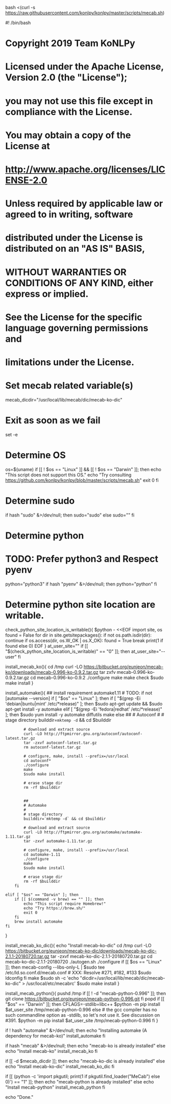 

bash <(curl -s https://raw.githubusercontent.com/konlpy/konlpy/master/scripts/mecab.sh)



#! /bin/bash
#
# Copyright 2019 Team KoNLPy
#
# Licensed under the Apache License, Version 2.0 (the "License");
# you may not use this file except in compliance with the License.
# You may obtain a copy of the License at
#
#     http://www.apache.org/licenses/LICENSE-2.0
#
# Unless required by applicable law or agreed to in writing, software
# distributed under the License is distributed on an "AS IS" BASIS,
# WITHOUT WARRANTIES OR CONDITIONS OF ANY KIND, either express or implied.
# See the License for the specific language governing permissions and
# limitations under the License.
#

# Set mecab related variable(s)
mecab_dicdir="/usr/local/lib/mecab/dic/mecab-ko-dic"

# Exit as soon as we fail
set -e

# Determine OS
os=$(uname)
if [[ ! $os == "Linux" ]] && [[ ! $os == "Darwin" ]]; then
    echo "This script does not support this OS."
    echo "Try consulting https://github.com/konlpy/konlpy/blob/master/scripts/mecab.sh"
    exit 0
fi

# Determine sudo
if hash "sudo" &>/dev/null; then
    sudo="sudo"
else
    sudo=""
fi

# Determine python
# TODO: Prefer python3 and Respect pyenv
python="python3"
if hash "pyenv" &>/dev/null; then
    python="python"
fi

# Determine python site location are writable.
check_python_site_location_is_writable(){
    $python - <<EOF
import site, os
found = False
for dir in site.getsitepackages():
    if not os.path.isdir(dir):
        continue
    if os.access(dir, os.W_OK | os.X_OK):
        found = True
        break
print(1 if found else 0)
EOF
}
at_user_site=""
if [[ "$(check_python_site_location_is_writable)" == "0" ]]; then
    at_user_site="--user"
fi

install_mecab_ko(){
    cd /tmp
    curl -LO https://bitbucket.org/eunjeon/mecab-ko/downloads/mecab-0.996-ko-0.9.2.tar.gz
    tar zxfv mecab-0.996-ko-0.9.2.tar.gz
    cd mecab-0.996-ko-0.9.2
    ./configure
    make
    make check
    $sudo make install
}

install_automake(){
    ## install requirement automake1.11
    # TODO: if not [automake --version]
    if [ "$os" == "Linux" ]; then
        if [ "$(grep -Ei 'debian|buntu|mint' /etc/*release)" ]; then
            $sudo apt-get update && $sudo apt-get install -y automake
        elif [ "$(grep -Ei 'fedora|redhat' /etc/*release)" ]; then
            $sudo yum install -y automake diffutils make
        else
            ##
            # Autoconf
            #
            # stage directory
            builddir=`mktemp -d` && cd $builddir

            # download and extract source
            curl -LO http://ftpmirror.gnu.org/autoconf/autoconf-latest.tar.gz
            tar -zxvf autoconf-latest.tar.gz
            rm autoconf-latest.tar.gz

            # configure, make, install --prefix=/usr/local
            cd autoconf*
            ./configure
            make
            $sudo make install

            # erase stage dir
            rm -rf $builddir


            ##
            # Automake
            #
            # stage directory
            builddir=`mktemp -d` && cd $builddir

            # download and extract source
            curl -LO http://ftpmirror.gnu.org/automake/automake-1.11.tar.gz
            tar -zxvf automake-1.11.tar.gz

            # configure, make, install --prefix=/usr/local
            cd automake-1.11
            ./configure
            make
            $sudo make install

            # erase stage dir
            rm -rf $builddir
        fi

    elif [ "$os" == "Darwin" ]; then
        if [[ $(command -v brew) == "" ]]; then
            echo "This script require Homebrew!"
            echo "Try https://brew.sh/"
            exit 0
        fi
        brew install automake
    fi
}

install_mecab_ko_dic(){
    echo "Install mecab-ko-dic"
    cd /tmp
    curl -LO https://bitbucket.org/eunjeon/mecab-ko-dic/downloads/mecab-ko-dic-2.1.1-20180720.tar.gz
    tar -zxvf mecab-ko-dic-2.1.1-20180720.tar.gz
    cd mecab-ko-dic-2.1.1-20180720
    ./autogen.sh
    ./configure
    if [[ $os == "Linux" ]]; then
        mecab-config --libs-only-L | $sudo tee /etc/ld.so.conf.d/mecab.conf  # XXX: Resolve #271, #182, #133
        $sudo ldconfig
    fi
    make
    $sudo sh -c 'echo "dicdir=/usr/local/lib/mecab/dic/mecab-ko-dic" > /usr/local/etc/mecabrc'
    $sudo make install
}

install_mecab_python(){
    pushd /tmp
    if [[ ! -d "mecab-python-0.996" ]]; then
        git clone https://bitbucket.org/eunjeon/mecab-python-0.996.git
    fi
    popd
    if [[ "$os" == "Darwin" ]]; then
        CFLAGS=-stdlib=libc++ $python -m pip install $at_user_site /tmp/mecab-python-0.996
    else
        # the gcc compiler has no such commandline option as -stdilb, so let's not use it. See discussion on #391.
        $python -m pip install $at_user_site /tmp/mecab-python-0.996
    fi
}


if ! hash "automake" &>/dev/null; then
    echo "Installing automake (A dependency for mecab-ko)"
    install_automake
fi

if hash "mecab" &>/dev/null; then
    echo "mecab-ko is already installed"
else
    echo "Install mecab-ko"
    install_mecab_ko
fi

if [[ -d $mecab_dicdir ]]; then
    echo "mecab-ko-dic is already installed"
else
    echo "Install mecab-ko-dic"
    install_mecab_ko_dic
fi

if [[ $($python -c 'import pkgutil; print(1 if pkgutil.find_loader("MeCab") else 0)') == "1" ]]; then
    echo "mecab-python is already installed"
else
    echo "Install mecab-python"
    install_mecab_python
fi

echo "Done."